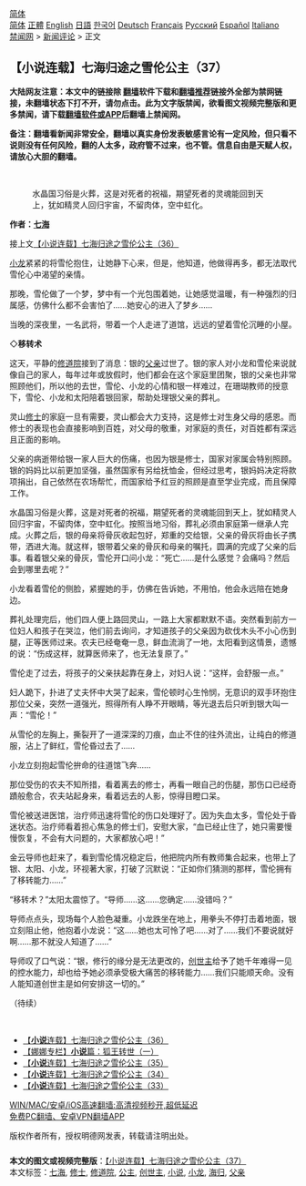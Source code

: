  <!-- 面包屑导航 --> <div class="breadcrumb"><!-- GTranslate: https://gtranslate.io/ -->  <div class="switcher notranslate">  <div class="selected">  <a href="#" onclick="return false;"> 简体</a>  </div>  <div class="option">  <a href="https://www.bannedbook.org" onclick="doGTranslate('zh-CN|zh-CN');jQuery('div.switcher div.selected a').html(jQuery(this).html());return false;" title="简体中文" class="nturl selected"> 简体</a>  <a href="https://www.bannedbook.org/zh-tw/" onclick="doGTranslate('zh-CN|zh-TW');jQuery('div.switcher div.selected a').html(jQuery(this).html());return false;" title="繁體中文" class="nturl"> 正體</a>  <a href="https://www.bannedbook.org/en/" onclick="doGTranslate('zh-CN|en');jQuery('div.switcher div.selected a').html(jQuery(this).html());return false;" title="English" class="nturl"> English</a>  <a href="https://www.bannedbook.org/ja/" onclick="doGTranslate('zh-CN|ja');jQuery('div.switcher div.selected a').html(jQuery(this).html());return false;" title="日本語" class="nturl"> 日語</a>  <a href="https://www.bannedbook.org/ko/" onclick="doGTranslate('zh-CN|ko');jQuery('div.switcher div.selected a').html(jQuery(this).html());return false;" title="한국어" class="nturl"> 한국어</a>  <a href="https://www.bannedbook.org/de/" onclick="doGTranslate('zh-CN|de');jQuery('div.switcher div.selected a').html(jQuery(this).html());return false;" title="Deutsch" class="nturl"> Deutsch</a>  <a href="https://www.bannedbook.org/fr/" onclick="doGTranslate('zh-CN|fr');jQuery('div.switcher div.selected a').html(jQuery(this).html());return false;" title="Français" class="nturl"> Français</a>  <a href="https://www.bannedbook.org/ru/" onclick="doGTranslate('zh-CN|ru');jQuery('div.switcher div.selected a').html(jQuery(this).html());return false;" title="Русский" class="nturl"> Русский</a>  <a href="https://www.bannedbook.org/es/" onclick="doGTranslate('zh-CN|es');jQuery('div.switcher div.selected a').html(jQuery(this).html());return false;" title="Español" class="nturl"> Español</a>  <a href="https://www.bannedbook.org/it/" onclick="doGTranslate('zh-CN|it');jQuery('div.switcher div.selected a').html(jQuery(this).html());return false;" title="Italiano" class="nturl"> Italiano</a>  </div>  </div>      <div class='breadcrumb-sub'><!-- Breadcrumb NavXT 6.3.0 --> <a href="https://www.bannedbook.org/" class="home">禁闻网</a> &gt; <a href="https://www.bannedbook.org/bnews/comments/" class="category">新闻评论</a> &gt; 正文</div></div><h2>【小说连载】七海归途之雪伦公主（37）</h2> <p class="notice"><b>大陆网友注意：本文中的链接除 <a href="https://github.com/bannedbook/fanqiang" >翻墙</a>软件下载和<a href="https://github.com/killgcd/justmysocks/blob/master/README.md">翻墙推荐</a>链接外全部为禁网链接，未翻墙状态下打不开，请勿点击。此为文字版禁闻，欲看图文视频完整版和更多禁闻，请下载<a href="https://github.com/bannedbook/fanqiang">翻墙软件或APP</a>后翻墙上禁闻网。</p><p>备注：翻墙看新闻非常安全，翻墙以真实身份发表敏感言论有一定风险，但只看不说则没有任何风险，翻的人太多，政府管不过来，也不管。信息自由是天赋人权，请放心大胆的翻墙。</b></p>  <div class="entry"> <br /> <figure><a href="https://i2.wp.com/upload-images-bucket-v64rleca837do.s3.eu-west-1.amazonaws.com/wp-content/uploads/2021/06/27032730/%E4%B8%83%E6%B5%B7%E6%AD%B8%E9%80%94%E4%B9%8B%E9%9B%AA%E5%80%AB%E5%85%AC%E4%B8%BB%EF%BC%88%E5%9C%96%E7%89%87%EF%BC%9A%E4%B8%83%E6%B5%B7%E6%8F%90%E4%BE%9B%EF%BC%89-36.jpg?fit=600%2C400&#038;ssl=1" data-caption="水晶国习俗是火葬，这是对死者的祝福，期望死者的灵魂能回到天上，犹如精灵人回归宇宙，不留肉体，空中虹化。"></a><figcaption class="wp-caption-text">水晶国习俗是火葬，这是对死者的祝福，期望死者的灵魂能回到天上，犹如精灵人回归宇宙，不留肉体，空中虹化。</figcaption></figure> <p><strong>作者：<a href="https://www.bannedbook.org/bnews/tag/%E4%B8%83%E6%B5%B7/" class="st_tag internal_tag" rel="tag" title="标签 七海 下的日志">七海</a></strong></p> <p>接上文<a href="https://mingdemedia.org/xiaoshuolianzaiqihaiguituzhixuelungongzhu36/">【小说连载】七海归途之雪伦公主（36）</a></p> <p><a href="https://www.bannedbook.org/bnews/tag/%E5%B0%8F%E9%BE%99/" class="st_tag internal_tag" rel="tag" title="标签 小龙 下的日志">小龙</a>紧紧的将雪伦抱住，让她静下心来，但是，他知道，他做得再多，都无法取代雪伦心中渴望的亲情。</p> <p>那晚，雪伦做了一个梦，梦中有一个光包围着她，让她感觉温暖，有一种强烈的归属感，仿佛什么都不会害怕了……她安心的进入了梦乡……</p> <p>当晚的深夜里，一名武将，带着一个人走进了道馆，远远的望着雪伦沉睡的小屋。</p> <p>◇<strong>移转术</strong></p>  <p>这天，平静的<a href="https://www.bannedbook.org/bnews/tag/%E4%BF%AE%E9%81%93%E9%99%A2/" class="st_tag internal_tag" rel="tag" title="标签 修道院 下的日志">修道院</a>接到了消息：银的<a href="https://www.bannedbook.org/bnews/tag/%E7%88%B6%E4%BA%B2/" class="st_tag internal_tag" rel="tag" title="标签 父亲 下的日志">父亲</a>过世了。银的家人对小龙和雪伦来说就像自己的家人，每年过年或放假时，他们都会在这个家庭里团聚，银的父亲也非常照顾他们，所以他的去世，雪伦、小龙的心情和银一样难过，在珊瑚教师的授意下，雪伦、小龙和太阳陪着银回家，帮助处理银父亲的葬礼。</p> <p>灵山<a href="https://www.bannedbook.org/bnews/tag/%E4%BF%AE%E5%A3%AB/" class="st_tag internal_tag" rel="tag" title="标签 修士 下的日志">修士</a>的家庭一旦有需要，灵山都会大力支持，这是修士对生身父母的感恩。而修士的表现也会直接影响到百姓，对父母的敬重，对家庭的责任，对百姓都有深远且正面的影响。</p> <p>父亲的病逝带给银一家人巨大的伤痛，也因为银是修士，国家对家属会特别照顾。银的妈妈比以前更加坚强，虽然国家有另给抚恤金，但经过思考，银妈妈决定将款项捐出，自己依然在农场帮忙，而国家给予红豆的照顾是直至学业完成，而且保障工作。</p> <p>水晶国习俗是火葬，这是对死者的祝福，期望死者的灵魂能回到天上，犹如精灵人回归宇宙，不留肉体，空中虹化。按照当地习俗，葬礼必须由家庭第一继承人完成。火葬之后，银的母亲将骨灰收起包好，郑重的交给银，父亲的骨灰将由长子携带，洒进大海。就这样，银带着父亲的骨灰和母亲的嘱托，圆满的完成了父亲的后事。看着银父亲的骨灰，雪伦开口问小龙：“死亡……是什么感觉？会痛吗？然后会到哪里去呢？”</p> <p>小龙看着雪伦的侧脸，紧握她的手，仿佛在告诉她，不用怕，他会永远陪在她身边。</p> <p>葬礼处理完后，他们四人便上路回灵山，一路上大家都默默不语。突然看到前方一位妇人和孩子在哭泣，他们前去询问，才知道孩子的父亲因为砍伐木头不小心伤到腿，正等医师过来。农夫已经奄奄一息，鲜血流淌了一地，太阳看到这情景，遗憾的说：“伤成这样，就算医师来了，也无法复原了。”</p>  <p>雪伦走了过去，将孩子的父亲扶起靠在身上，对妇人说：“这样，会舒服一点。”</p> <p>妇人跪下，扑进了丈夫怀中大哭了起来，雪伦顿时心生怜悯，无意识的双手环抱住那位父亲，突然一道强光，照得所有人睁不开眼睛，等光退去后只听到银大叫一声：“雪伦！”</p> <p>从雪伦的左胸上，撕裂开了一道深深的刀痕，血止不住的往外流出，让纯白的修道服，沾上了鲜红，雪伦昏过去了……</p> <p>小龙立刻抱起雪伦拚命的往道馆飞奔……</p> <p>那位受伤的农夫不知所措，看着离去的修士，再看一眼自己的伤腿，那伤口已经奇蹟般愈合，农夫站起身来，看着远去的人影，惊得目瞪口呆。</p> <p>雪伦被送进医馆，治疗师迅速将雪伦的伤口处理好了。因为失血太多，雪伦处于昏迷状态。治疗师看着担心焦急的修士们，安慰大家，“血已经止住了，她只需要慢慢恢复，不会有大问题的，大家都放心吧！”</p>  <p>金云导师也赶来了，看到雪伦情况稳定后，他把院内所有教师集合起来，也带上了银、太阳、小龙，环视著大家，打破了沉默说：“正如你们猜测的那样，雪伦拥有了移转能力……”</p> <p>“移转术？”太阳太震惊了。“导师……这……您确定……没错吗？”</p> <p>导师点点头，现场每个人脸色凝重。小龙跌坐在地上，用拳头不停打击着地面，银立刻阻止他，他抱着小龙说：“这……她也太可怜了吧……对了……我们不要说就好啊……那不就没人知道了……”</p> <p>导师叹了口气说：“银，修行的缘分是无法更改的，<a href="https://www.bannedbook.org/bnews/tag/%E5%88%9B%E4%B8%96%E4%B8%BB/" class="st_tag internal_tag" rel="tag" title="标签 创世主 下的日志">创世主</a>给予了她千年难得一见的控水能力，却也给予她必须承受极大痛苦的移转能力……我们只能顺天命。没有人能知道创世主是如何安排这一切的。”</p> <p>（待续）</p> <p>&nbsp;</p>  <ul class='op-related-articles' title='相关阅读'> <li><a href='https://www.bannedbook.org/bnews/comments/20210716/1588416.html' target='_blank'>【<b>小说</b>连载】七海归途之雪伦公主（36）</a></li> <li><a href='https://www.bannedbook.org/bnews/comments/20210715/1587744.html' target='_blank'>【娜娜专栏】<b>小说</b>篇：狐王转世（一）</a></li> <li><a href='https://www.bannedbook.org/bnews/comments/20210715/1587711.html' target='_blank'>【<b>小说</b>连载】七海归途之雪伦公主（35）</a></li> <li><a href='https://www.bannedbook.org/bnews/comments/20210714/1586983.html' target='_blank'>【<b>小说</b>连载】七海归途之雪伦公主（34）</a></li> <li><a href='https://www.bannedbook.org/bnews/comments/20210713/1586248.html' target='_blank'>【<b>小说</b>连载】七海归途之雪伦公主（33）</a></li> </ul> <p class="texttj"> <a href="https://github.com/bannedbook/fanqiang/wiki/V2ray%E6%9C%BA%E5%9C%BA" target="_blank">WIN/MAC/安卓/iOS高速翻墙:高清视频秒开,超低延迟</a><br/> <a href="https://github.com/bannedbook/fanqiang/wiki/%E7%A6%81%E9%97%BB%E7%BD%91%E5%AE%89%E5%8D%93%E7%BF%BB%E5%A2%99%E6%96%B0%E9%97%BBAPP" target="_blank">免费PC翻墙、安卓VPN翻墙APP</a></p><p>版权作者所有，授权明德网发表，转载请注明出处。</p><a name='sharetosocial'></a>  <div style="margin-bottom:5px;padding-bottom:5px;clear:both"> <div id="archive-pix-1" class="banner-ads"> <!-- AuctionX Display platform tag START --> <div id="26318x728x90x621x_ADSLOT2" clicktrack="%%CLICK_URL_ESC%%"></div> <!-- AuctionX Display platform tag END --> </div> <div id="archive-pix-2" class="banner-ads"> <!-- AuctionX Display platform tag START --> <div id="26315x300x250x621x_ADSLOT2" clicktrack="%%CLICK_URL_ESC%%"></div> <!-- AuctionX Display platform tag END --> </div> </div>    <div id="archive-pix-1" class="banner-ads"> <!-- AuctionX Display platform tag START --> <div id="26318x728x90x621x_ADSLOT3" clicktrack="%%CLICK_URL_ESC%%"></div> <!-- AuctionX Display platform tag END --> </div> <div><b>本文的图文或视频完整版</b>：<a href='https://www.bannedbook.org/bnews/comments/20210717/1589022.html'>【小说连载】七海归途之雪伦公主（37）</a></div>  </div><!--END ENTRY--> <div class="postfooter"> <div>本文标签：<a href="https://www.bannedbook.org/bnews/tag/%E4%B8%83%E6%B5%B7/" rel="tag">七海</a>, <a href="https://www.bannedbook.org/bnews/tag/%E4%BF%AE%E5%A3%AB/" rel="tag">修士</a>, <a href="https://www.bannedbook.org/bnews/tag/%E4%BF%AE%E9%81%93%E9%99%A2/" rel="tag">修道院</a>, <a href="https://www.bannedbook.org/bnews/tag/%e5%85%ac%e4%b8%bb/" rel="tag">公主</a>, <a href="https://www.bannedbook.org/bnews/tag/%E5%88%9B%E4%B8%96%E4%B8%BB/" rel="tag">创世主</a>, <a href="https://www.bannedbook.org/bnews/tag/%e5%b0%8f%e8%af%b4/" rel="tag">小说</a>, <a href="https://www.bannedbook.org/bnews/tag/%E5%B0%8F%E9%BE%99/" rel="tag">小龙</a>, <a href="https://www.bannedbook.org/bnews/tag/%E6%B5%B7%E5%BD%92/" rel="tag">海归</a>, <a href="https://www.bannedbook.org/bnews/tag/%E7%88%B6%E4%BA%B2/" rel="tag">父亲</a></div>  </div><!--END POSTFOOTER--> 